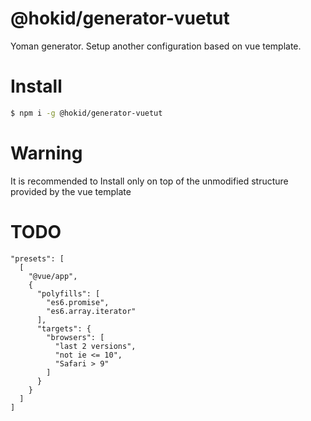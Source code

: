 # @hokid/generator-vuetut

Yoman generator. Setup another configuration based on vue template.


# Install

```bash
$ npm i -g @hokid/generator-vuetut
```

# Warning

It is recommended to Install only on top of the unmodified structure provided by the vue template

# TODO

```
"presets": [
  [
    "@vue/app",
    {
      "polyfills": [
        "es6.promise",
        "es6.array.iterator"
      ],
      "targets": {
        "browsers": [
          "last 2 versions",
          "not ie <= 10",
          "Safari > 9"
        ]
      }
    }
  ]
]
```